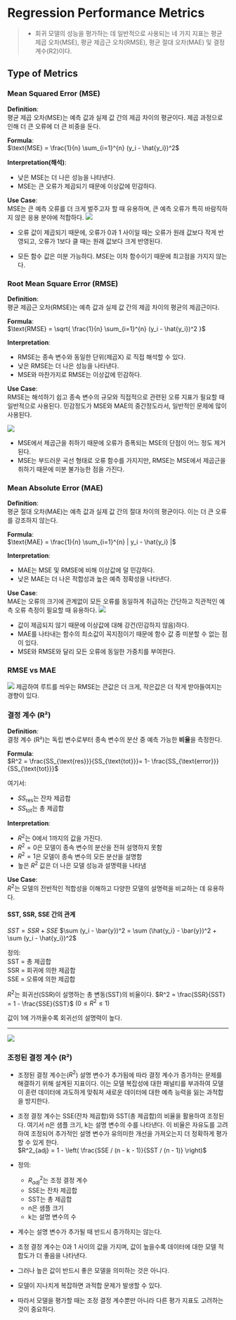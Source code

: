 # Regression Performance Metrics

> -   회귀 모델의 성능을 평가하는 데 일반적으로 사용되는 네 가지 지표는 평균 제곱 오차(MSE), 평균 제곱근 오차(RMSE), 평균 절대 오차(MAE) 및 결정 계수(R2)이다.

## Type of Metrics

### Mean Squared Error (MSE)

**Definition**:  
평균 제곱 오차(MSE)는 예측 값과 실제 값 간의 제곱 차이의 평균이다.
제곱 과정으로 인해 더 큰 오류에 더 큰 비중을 둔다.

**Formula**:  
$\text{MSE} = \frac{1}{n} \sum_{i=1}^{n} (y_i - \hat{y_i})^2$

**Interpretation(해석)**:

-   낮은 MSE는 더 나은 성능을 나타낸다.
-   MSE는 큰 오류가 제곱되기 때문에 이상값에 민감하다.

**Use Case**:  
MSE는 큰 예측 오류를 더 크게 벌주고자 할 때 유용하며, 큰 예측 오류가 특히 바람직하지 않은 응용 분야에 적합하다.
![](https://velog.velcdn.com/images/kms39273/post/9d893019-3d08-4104-9d27-2b58d29b6650/image.png)

-   오류 값이 제곱되기 때문에, 오류가 0과 1 사이일 때는 오류가 원래 값보다 작게 반영되고, 오류가 1보다 클 때는 원래 값보다 크게 반영된다.

-   모든 함수 값은 미분 가능하다. MSE는 이차 함수이기 때문에 최고점을 가지지 않는다.

### Root Mean Square Error (RMSE)

**Definition**:  
평균 제곱근 오차(RMSE)는 예측 값과 실제 값 간의 제곱 차이의 평균의 제곱근이다.

**Formula**:  
$\text{RMSE} = \sqrt{ \frac{1}{n} \sum_{i=1}^{n} (y_i - \hat{y_i})^2 }$

**Interpretation**:

-   RMSE는 종속 변수와 동일한 단위(제곱X) 로 직접 해석할 수 있다.
-   낮은 RMSE는 더 나은 성능을 나타낸다.
-   MSE와 마찬가지로 RMSE는 이상값에 민감하다.

**Use Case**:  
RMSE는 해석하기 쉽고 종속 변수의 규모와 직접적으로 관련된 오류 지표가 필요할 때 일반적으로 사용된다.
민감정도가 MSE와 MAE의 중간정도라서, 일반적인 문제에 많이 사용된다.

![](https://velog.velcdn.com/images/kms39273/post/8d7ac2d0-add8-4171-9845-fcd718f7164e/image.png)

-   MSE에서 제곱근을 취하기 때문에 오류가 증폭되는 MSE의 단점이 어느 정도 제거된다.
-   MSE는 부드러운 곡선 형태로 오류 함수를 가지지만, RMSE는 MSE에서 제곱근을 취하기 때문에 미분 불가능한 점을 가진다.

### Mean Absolute Error (MAE)

**Definition**:  
평균 절대 오차(MAE)는 예측 값과 실제 값 간의 절대 차이의 평균이다. 이는 더 큰 오류를 강조하지 않는다.

**Formula**:  
$\text{MAE} = \frac{1}{n} \sum_{i=1}^{n} | y_i - \hat{y_i} |$

**Interpretation**:

-   MAE는 MSE 및 RMSE에 비해 이상값에 덜 민감하다.
-   낮은 MAE는 더 나은 적합성과 높은 예측 정확성을 나타낸다.

**Use Case**:  
MAE는 오류의 크기에 관계없이 모든 오류를 동일하게 취급하는 간단하고 직관적인 예측 오류 측정이 필요할 때 유용하다.
![](https://velog.velcdn.com/images/kms39273/post/105d92a3-6ef2-46e9-8592-e6c95713dece/image.png)

-   값이 제곱되지 않기 때문에 이상값에 대해 강건(민감하지 않음)하다.
-   MAE를 나타내는 함수의 최소값이 꼭지점이기 때문에 함수 값 중 미분할 수 없는 점이 있다.
-   MSE와 RMSE와 달리 모든 오류에 동일한 가중치를 부여한다.

### RMSE vs MAE

![](https://velog.velcdn.com/images/kms39273/post/db49d008-3983-4f6a-9999-895157267fc5/image.png)
제곱하여 루트를 씌우는 RMSE는 큰값은 더 크게, 작은값은 더 작게 받아들여지는 경향이 있다.

### 결정 계수 (R²)

**Definition**:  
결정 계수 (R²)는 독립 변수로부터 종속 변수의 분산 중 예측 가능한 **비율**을 측정한다.

**Formula**:  
$R^2 = \frac{SS_{\text{res}}}{SS_{\text{tot}}}= 1- \frac{SS_{\text{error}}}{SS_{\text{tot}}}$

여기서:

-   $SS_{\text{res}}$는 잔차 제곱합
-   $SS_{\text{tot}}$는 총 제곱합

**Interpretation**:

-   $R^2$는 0에서 1까지의 값을 가진다.
-   $R^2 = 0$은 모델이 종속 변수의 분산을 전혀 설명하지 못함
-   $R^2 = 1$은 모델이 종속 변수의 모든 분산을 설명함
-   높은 $R^2$ 값은 더 나은 모델 성능과 설명력을 나타냄

**Use Case**:  
$R^2$는 모델의 전반적인 적합성을 이해하고 다양한 모델의 설명력을 비교하는 데 유용하다.

#### SST, SSR, SSE 간의 관계

$SST = SSR + SSE$
$\sum (y_i - \bar{y})^2 = \sum (\hat{y_i} - \bar{y})^2 + \sum (y_i - \hat{y_i})^2$

정의:  
SST = 총 제곱합  
SSR = 회귀에 의한 제곱합  
SSE = 오류에 의한 제곱합

$R^2$는 회귀선(SSR)이 설명하는 총 변동(SST)의 비율이다.
$R^2 = \frac{SSR}{SST} = 1 - \frac{SSE}{SST}$
$(0 \leq R^2 \leq 1)$

값이 1에 가까울수록 회귀선의 설명력이 높다.

---

![](https://velog.velcdn.com/images/kms39273/post/bed64653-fa8e-4ded-b44e-8741b4ae080f/image.png)

### 조정된 결정 계수 (R²)

-   조정된 결정 계수는($R^2$) 설명 변수가 추가됨에 따라 결정 계수가 증가하는 문제를 해결하기 위해 설계된 지표이다. 이는 모델 복잡성에 대한 패널티를 부과하여 모델이 훈련 데이터에 과도하게 맞춰져 새로운 데이터에 대한 예측 능력을 잃는 과적합을 방지한다.
-   조정 결정 계수는 SSE(잔차 제곱합)와 SST(총 제곱합)의 비율을 활용하여 조정된다. 여기서 n은 샘플 크기, k는 설명 변수의 수를 나타낸다. 이 비율은 자유도를 고려하여 조정되어 추가적인 설명 변수가 유의미한 개선을 가져오는지 더 정확하게 평가할 수 있게 한다.  
    $R^2_{adj} = 1 - \left( \frac{SSE / (n - k - 1)}{SST / (n - 1)} \right)$

-   정의:

    -   $R^2_{adj}$는 조정 결정 계수
    -   SSE는 잔차 제곱합
    -   SST는 총 제곱합
    -   n은 샘플 크기
    -   k는 설명 변수의 수

-   계수는 설명 변수가 추가될 때 반드시 증가하지는 않는다.
-   조정 결정 계수는 0과 1 사이의 값을 가지며, 값이 높을수록 데이터에 대한 모델 적합도가 더 좋음을 나타낸다.
-   그러나 높은 값이 반드시 좋은 모델을 의미하는 것은 아니다.
-   모델이 지나치게 복잡하면 과적합 문제가 발생할 수 있다.
-   따라서 모델을 평가할 때는 조정 결정 계수뿐만 아니라 다른 평가 지표도 고려하는 것이 중요하다.

